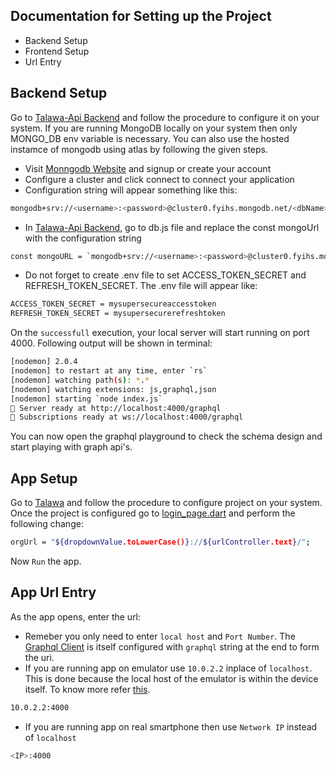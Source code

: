 ## Documentation for Setting up the Project

* Backend Setup
* Frontend Setup
* Url Entry

## Backend Setup

Go to [Talawa-Api Backend](https://github.com/PalisadoesFoundation/talawa-api) and follow the procedure to configure it on your system. 
If you are running MongoDB locally on your system then only MONGO_DB env variable is necessary. You can also use the hosted instamce of mongodb using atlas by 
following the given steps.

-   Visit [Monngodb Website](https://www.mongodb.com) and signup or create your account
-   Configure a cluster and click connect to connect your application
-   Configuration string will appear something like this:
```sh
mongodb+srv://<username>:<password>@cluster0.fyihs.mongodb.net/<dbName>?retryWrites=true&w=majority
```
- In [Talawa-Api Backend](https://github.com/PalisadoesFoundation/talawa-api), go to db.js file and replace the const mongoUrl with the configuration string
```sh
const mongoURL = `mongodb+srv://<username>:<password>@cluster0.fyihs.mongodb.net/<dbName>?retryWrites=true&w=majority`
```
- Do not forget to create .env file to set ACCESS_TOKEN_SECRET and REFRESH_TOKEN_SECRET. The .env file will appear like:
```sh
ACCESS_TOKEN_SECRET = mysupersecureaccesstoken
REFRESH_TOKEN_SECRET = mysupersecurerefreshtoken
```
On the `successfull` execution, your local server will start running on port 4000. Following output will be shown in terminal:
```sh
[nodemon] 2.0.4
[nodemon] to restart at any time, enter `rs`
[nodemon] watching path(s): *.*
[nodemon] watching extensions: js,graphql,json
[nodemon] starting `node index.js`
🚀 Server ready at http://localhost:4000/graphql
🚀 Subscriptions ready at ws://localhost:4000/graphql
```

You can now open the graphql playground to check the schema design and start playing with graph api's.


## App Setup

Go to [Talawa](https://github.com/PalisadoesFoundation/talawa/blob/master/README.md) and follow the procedure to configure project on your system. 
Once the project is configured go to [login_page.dart](https://github.com/PalisadoesFoundation/talawa/blob/master/lib/views/pages/login_signup/login_page.dart) 
and perform the following change:
```sh
orgUrl = "${dropdownValue.toLowerCase()}://${urlController.text}/";
```

Now `Run` the app.

## App Url Entry
As the app opens, enter the url: 
- Remeber you only need to enter `local host` and `Port Number`. 
The [Graphql Client](https://github.com/PalisadoesFoundation/talawa/blob/master/lib/utils/GQLClient.dart) 
is itself configured with `graphql` string at the end to form the uri.
- If you are running app on emulator use `10.0.2.2` inplace of `localhost`. This is done because the local host of the emulator is within the device itself.
To know more refer [this](https://stackoverflow.com/questions/5528850/how-do-you-connect-localhost-in-the-android-emulator).
```sh
10.0.2.2:4000
```
- If you are running app on real smartphone then use `Network IP` instead of `localhost`

```sh
<IP>:4000
```
